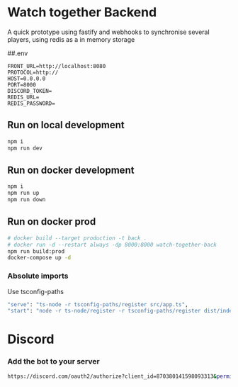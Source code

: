 # Watch together Backend

A quick prototype using fastify and webhooks to synchronise several players, using redis as a in memory storage

##.env

```env
FRONT_URL=http://localhost:8080
PROTOCOL=http://
HOST=0.0.0.0
PORT=8000
DISCORD_TOKEN=
REDIS_URL=
REDIS_PASSWORD=
```

## Run on local development

```bash
npm i
npm run dev
```

## Run on docker development

```bash
npm i
npm run up
npm run down
```

## Run on docker prod

```bash
# docker build --target production -t back .
# docker run -d --restart always -dp 8000:8000 watch-together-back
npm run build:prod
docker-compose up -d
```

### Absolute imports

Use tsconfig-paths

```bash
"serve": "ts-node -r tsconfig-paths/register src/app.ts",
"start": "node -r ts-node/register -r tsconfig-paths/register dist/index.js",
```

# Discord

### Add the bot to your server

```bash
https://discord.com/oauth2/authorize?client_id=870380141598093313&permissions=8&scope=bot%20applications.commands
```
